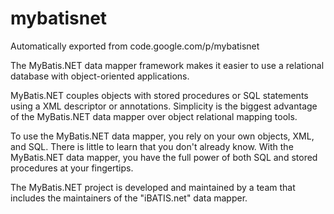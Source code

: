 # mybatisnet
Automatically exported from code.google.com/p/mybatisnet

The MyBatis.NET data mapper framework makes it easier to use a relational database with object-oriented applications.

MyBatis.NET couples objects with stored procedures or SQL statements using a XML descriptor or annotations. Simplicity is the biggest advantage of the MyBatis.NET data mapper over object relational mapping tools.

To use the MyBatis.NET data mapper, you rely on your own objects, XML, and SQL. There is little to learn that you don't already know. With the MyBatis.NET data mapper, you have the full power of both SQL and stored procedures at your fingertips.

The MyBatis.NET project is developed and maintained by a team that includes the maintainers of the "iBATIS.net" data mapper.
